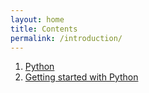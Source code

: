 ```yaml
---
layout: home
title: Contents
permalink: /introduction/
---
```


1. [Python](00)
1. [Getting started with Python](01)
